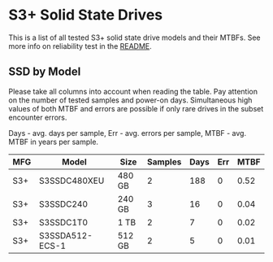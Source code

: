 S3+ Solid State Drives
======================

This is a list of all tested S3+ solid state drive models and their MTBFs. See
more info on reliability test in the [README](https://github.com/linuxhw/SMART).

SSD by Model
------------

Please take all columns into account when reading the table. Pay attention on the
number of tested samples and power-on days. Simultaneous high values of both MTBF
and errors are possible if only rare drives in the subset encounter errors.

Days - avg. days per sample,
Err  - avg. errors per sample,
MTBF - avg. MTBF in years per sample.

| MFG       | Model              | Size   | Samples | Days  | Err   | MTBF |
|-----------|--------------------|--------|---------|-------|-------|------|
| S3+       | S3SSDC480XEU       | 480 GB | 2       | 188   | 0     | 0.52   |
| S3+       | S3SSDC240          | 240 GB | 3       | 16    | 0     | 0.04   |
| S3+       | S3SSDC1T0          | 1 TB   | 2       | 7     | 0     | 0.02   |
| S3+       | S3SSDA512-ECS-1    | 512 GB | 2       | 5     | 0     | 0.01   |
